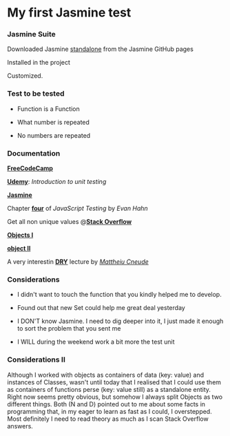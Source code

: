 # My first Jasmine test

### Jasmine Suite

Downloaded Jasmine [standalone](https://github.com/jasmine/jasmine/releases) from the Jasmine GitHub pages

Installed in the project

Customized.

### Test to be tested

  * Function is a Function

  * What number is repeated

  * No numbers are repeated

### Documentation

[**FreeCodeCamp**](https://www.freecodecamp.org/news/jasmine-unit-testing-tutorial-4e757c2cbf42/)

[**Udemy**](https://www.udemy.com/course/refactoru-intro-unit-test/?src=sac&kw=introduction+to+unit+tes): *Introduction to unit testing*

[**Jasmine**](https://jasmine.github.io/tutorials/your_first_suite)

Chapter [**four**](https://www.oreilly.com/library/view/javascript-testing-with/9781449356729/ch04.html) of *JavaScript Testing* by *Evan Hahn*

Get all non unique values @[**Stack Overflow**](https://stackoverflow.com/questions/840781/get-all-non-unique-values-i-e-duplicate-more-than-one-occurrence-in-an-array?page=1&tab=votes)

[**Objects I**](https://www.digitalocean.com/community/tutorials/understanding-objects-in-javascript)

[**object II**](https://www.digitalocean.com/community/tutorials/how-to-use-object-methods-in-javascript)

A very interestin [**DRY**](https://thevaluable.dev/dry-principle-cost-benefit-example/) lecture by [*Mattheiu Cneude*](https://thevaluable.dev/page/about/)

### Considerations

  * I didn't want to touch the function that you kindly helped me to develop.

  * Found out that new Set could help me great deal yesterday

  * I DON'T know Jasmine. I need to dig deeper into it, I just made it enough to sort the problem that you sent me

  * I WILL during the weekend work a bit more the test unit

### Considerations II

Although I worked with objects as containers of data (key: value) and instances of Classes, wasn't until today that I realised that I could use them as containers of functions perse (key: value still)
as a standalone entity. Right now seems pretty obvious, but somehow I always split Objects as two different things. Both (N and D) pointed out to me about some facts in programming that, in my eager to
learn as fast as I could, I overstepped. Most definitely I need to read theory as much as I scan Stack Overflow answers.

<!--
"What you know" by Two Door Cinema Club
"My Type" by Saint Motel
"Counting Down the days (feat. Gemma Hayes)" by Above & Beyond
"Young Folks" by Peter Björn and John
"3 Nights" by Dominic Fike
"White Lies" by Max Frost
"Tongue Tied" by Atlantic Records
"Hans Zimmer - S.T.A.Y (Madis remix)Theme INTERSTELLAR" by MadisMusic

-->
